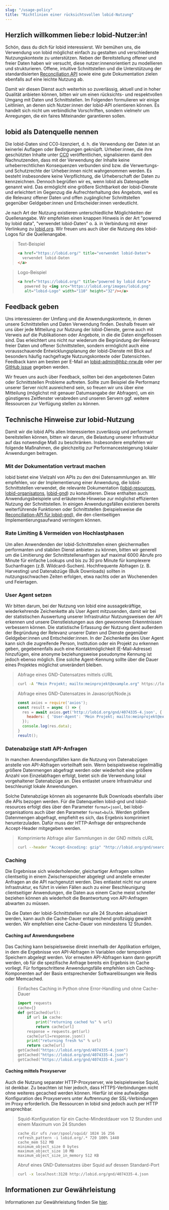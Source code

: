 ```yaml
---
slug: "/usage-policy"
title: "Richtlinien einer rücksichtsvollen lobid-Nutzung"
---
```


## Herzlich willkommen liebe:r lobid-Nutzer:in!

Schön, dass du dich für lobid interessierst. Wir bemühen uns, die Verwendung von lobid möglichst einfach zu gestalten und verschiedenste Nutzungskontexte zu unterstützen. Neben der Bereitstellung offener und freier Daten haben wir versucht, diese nutzer:innenorientiert zu modellieren und strukturieren. Offene, intuitive Schnittstellen und die Unterstützung der standardisierten [Reconciliation API](https://reconciliation-api.github.io/specs/latest/) sowie eine gute Dokumentation zielen ebenfalls auf eine leichte Nutzung ab.

Damit wir diesen Dienst auch weiterhin so zuverlässig, aktuell und in hoher Qualität anbieten können, bitten wir um einen rücksichts- und respektvollen Umgang mit Daten und Schnittstellen. Im Folgenden formulieren wir einige Leitlinien, an denen sich Nutzer:innen der lobid-API orientieren können. Es handelt sich nicht um verbindliche Vorschriften, sondern vielmehr um Anregungen, die ein faires Miteinander garantieren sollen.

## lobid als Datenquelle nennen

Die lobid-Daten sind CC0-lizenziert, d. h. die Verwendung der Daten ist an keinerlei Auflagen oder Bedingungen geknüpft. Urheber:innen, die ihre geschützten Inhalte unter [CC0](https://creativecommons.org/publicdomain/zero/1.0/) veröffentlichen, signalisieren damit den Nachnutzenden, dass mit der Verwendung der Inhalte keine urheberrechtlichen Konsequenzen verbunden sind bzw. die Verwertungs- und Schutzrechte der Urheber:innen nicht wahrgenommen werden. Es besteht insbesondere keine Verpflichtung, die Urheberschaft der Daten zu kennzeichnen. Dennoch begrüßen wir es, wenn lobid als Datenquelle genannt wird. Das ermöglicht eine größere Sichtbarkeit der lobid-Dienste und erleichtert im Gegenzug die Aufrechterhaltung des Angebots, weil es die Relevanz offener Daten und offen zugänglicher Schnittstellen gegenüber Geldgeber:innen und Entscheider:innen verdeutlicht.

Je nach Art der Nutzung existieren unterschiedliche Möglichkeiten der Quellenangabe. Wir empfehlen einen knappen Hinweis in der Art "powered by lobid data", "verwendet lobid-Daten" o. ä. in Verbindung mit einer Verlinkung zu [lobid.org](https://lobid.org/). Wir freuen uns auch über die Nutzung des lobid-Logos für die Quellenangabe.

> Text-Beispiel
>
> ```html
> <a href="https://lobid.org/" title="verwendet lobid-Daten">
>   verwendet lobid-Daten
> </a>
> ```

> Logo-Beispiel
>
> ```html
> <a href="https://lobid.org/" title="powered by lobid data">
>    powered by <img src="https://lobid.org/images/lobid.png"
>    alt="lobid-Logo" width="110" height="32"/></a>
> ```

## Feedback geben

Uns interessieren der Umfang und die Anwendungskontexte, in denen unsere Schnittstellen und Daten Verwendung finden. Deshalb freuen wir uns über jede Mitteilung zur Nutzung der lobid-Dienste, gerne auch mit Verweis auf die Publikationen oder Angebote, in die die Daten eingeflossen sind. Das erleichtert uns nicht nur wiederum die Begründung der Relevanz freier Daten und offener Schnittstellen, sondern ermöglicht auch eine vorausschauende Entwicklungsplanung der lobid-Dienste mit Blick auf besonders häufig nachgefragte Nutzungskontexte oder Datensichten. Feedback kann am besten per E-Mail an [lobid-admin@hbz-nrw.de](mailto:lobid-admin@hbz-nrw.de) oder per [GitHub issue](https://github.com/hbz/lobid/issues/new) gegeben werden.

Wir freuen uns auch über Feedback, sollten bei den angebotenen Daten oder Schnittstellen Probleme auftreten. Sollte zum Beispiel die Performanz unserer Server nicht ausreichend sein, so freuen wir uns über eine Mitteilung (möglichst mit genauer Datumsangabe der Abfragen), um ein günstigeres Zeitfenster verabreden und unseren Servern ggf. weitere Ressourcen zur Verfügung stellen zu können.

## Technische Hinweise zur lobid-Nutzung

Damit wir die lobid APIs allen Interessierten zuverlässig und performant bereitstellen können, bitten wir darum, die Belastung unserer Infrastruktur auf das notwendige Maß zu beschränken. Insbesondere empfehlen wir folgende Maßnahmen, die gleichzeitig zur Performancesteigerung lokaler Anwendungen beitragen.

### Mit der Dokumentation vertraut machen

lobid bietet eine Vielzahl von APIs zu den drei Datensammlungen an. Wir empfehlen, vor der Implementierung einer Anwendung, die lobid-Schnittstellen verwendet, die relevante Dokumentation ([lobid-resources](https://lobid.org/resources/api), [lobid-organisatons](https://lobid.org/organisations/api), [lobid-gnd](https://lobid.org/gnd/api)) zu konsultieren. Diese enthalten auch Anwendungsbeispiele und erläuternde Hinweise zur möglichst effizienten Nutzung der Schnittstellen. In einigen Anwendungsfällen existieren bereits weiterführende Funktionen oder Schnittstellen (beispielsweise die [Reconciliation-API für lobid-gnd](https://lobid.org/gnd/reconcile)), die den clientseitigen Implementierungsaufwand verringern können.

### Rate Limiting & Vermeiden von Hochlastphasen

Um allen Anwendenden der lobid-Schnittstellen einen gleichermaßen performanten und stabilen Dienst anbieten zu können, bitten wir generell um die Limitierung der Schnittstellenanfragen auf maximal 6000 Abrufe pro Minute für einfache Lookups und bis zu 30 pro Minute für komplexere Suchanfragen (z.B. Wildcard-Suchen). Hochfrequente Abfragen (z. B. Harvesting) und Datenabzüge (Bulk Downloads) sollten in nutzungsschwachen Zeiten erfolgen, etwa nachts oder an Wochenenden und Feiertagen.

### User Agent setzen

Wir bitten darum, bei der Nutzung von lobid eine aussagekräftige, wiederkehrende Zeichenkette als User Agent mitzusenden, damit wir bei der statistischen Auswertung unserer Infrastruktur Nutzungsweisen der API erkennen und unsere Dienstleistungen aus den gewonnenen Erkenntnissen verbessern können. Die statistische Erfassung der Nutzung dient außerdem der Begründung der Relevanz unserer Daten und Dienste gegenüber Geldgeber:innen und Entscheider:innen. In der Zeichenkette des User Agent kann sich die zugreifende Person, Institution oder ein Projekt zu erkennen geben, gegebenenfalls auch eine Kontaktmöglichkeit (E-Mail-Adresse) hinzufügen, eine anonyme beziehungsweise pseudonyme Kennung ist jedoch ebenso möglich. Eine solche Agent-Kennung sollte über die Dauer eines Projektes möglichst unverändert bleiben.

> Abfrage eines GND-Datensatzes mittels cURL
>
> ```bash
> curl -A "Mein Projekt; mailto:meinprojekt@example.org" https://lobid.org/gnd/4074335-4.json
> ```

> Abfrage eines GND-Datensatzes in Javascript/Node.js
>
> ```javascript
> const axios = require('axios');
> const result = async () => {
>   res = await axios.get('http://lobid.org/gnd/4074335-4.json', {
>     headers: { 'User-Agent': 'Mein Projekt; mailto:meinprojekt@example.org' }
>   });
>   console.log(res.data);
> }
> result();
> ```

### Datenabzüge statt API-Anfragen

In manchen Anwendungsfällen kann die Nutzung von Datenabzügen anstelle von API-Abfragen vorteilhaft sein. Wenn beispielsweise regelmäßig größere Datenmengen abgefragt werden oder wiederholt eine größere Anzahl von Einzelabfragen erfolgt, bietet sich die Verwendung lokal vorgehaltener Datenabzüge an. Dies entlastet unsere Infrastruktur und beschleunigt lokale Anwendungen.

Solche Datenabzüge können als sogenannte Bulk Downloads ebenfalls über die APIs bezogen werden. Für die Datenquellen lobid-gnd und lobid-resources erfolgt dies über den Parameter `format=jsonl`, bei lobid-organisations auch über den Parameter `format=bulk`. Werden größere Datenmengen abgefragt, empfiehlt es sich, das Ergebnis komprimiert herunterzuladen. Dafür muss der HTTP-Anfrage der entsprechende Accept-Header mitgegeben werden.

> Komprimierte Abfrage aller Sammlungen in der GND mittels cURL
>
> ```bash
> curl --header "Accept-Encoding: gzip" "http://lobid.org/gnd/search?filter=type:Collection&format=jsonl" > collections.gz
> ```

### Caching

Die Ergebnisse sich wiederholender, gleichartiger Anfragen sollten clientseitig in einem Zwischenspeicher abgelegt und anstelle erneuter Anfragen an die API nachgenutzt werden. Dies entlastet nicht nur unsere Infrastruktur, es führt in vielen Fällen auch zu einer Beschleunigung clientseitiger Anwendungen, die Daten aus einem Cache meist schneller beziehen können als wiederholt die Beantwortung von API-Anfragen abwarten zu müssen.

Da die Daten der lobid-Schnittstellen nur alle 24 Stunden aktualisiert werden, kann auch die Cache-Dauer entsprechend großzügig gewählt werden. Wir empfehlen eine Cache-Dauer von mindestens 12 Stunden.

#### Caching auf Anwendungsebene

Das Caching kann beispielsweise direkt innerhalb der Applikation erfolgen, in dem die Ergebnisse von API-Abfragen in Variablen oder temporären Speichern abgelegt werden. Vor erneuten API-Abfragen kann dann geprüft werden, ob für die spezifische Anfrage bereits ein Ergebnis im Cache vorliegt. Für fortgeschrittene Anwendungsfälle empfehlen sich Caching-Komponenten auf der Basis entsprechender Softwarelösungen wie Redis oder Memcached.

> Einfaches Caching in Python ohne Error-Handling und ohne Cache-Dauer
>
> ```python
> import requests
> cache={}
> def getCached(url):
>     if url in cache:
>         print("returning cached %s" % url)
>         return cache[url]
>     response = requests.get(url)
>     cache[url]=response.json()
>     print("returning fresh %s" % url)
>     return cache[url]
> getCached("https://lobid.org/gnd/4074335-4.json")
> getCached("https://lobid.org/gnd/4074335-4.json")
> getCached("https://lobid.org/gnd/4074335-4.json")
> ```

#### Caching mittels Proxyserver

Auch die Nutzung separater HTTP-Proxyserver, wie beispielsweise Squid, ist denkbar. Zu beachten ist hier jedoch, dass HTTPS-Verbindungen nicht ohne weiteres gecached werden können. Hierfür ist eine aufwändige Konfiguration des Proxyservers unter Auftrennung der SSL-Verbindungen im Proxy erforderlich. Die Ressourcen in lobid sind jedoch auch per HTTP ansprechbar.

> Squid-Konfiguration für ein Cache-Mindestdauer von 12 Stunden und einem Maximum von 24 Stunden
>
> ```
> cache_dir ufs /var/spool/squid/ 1024 16 256
> refresh_pattern -i lobid.org/.* 720 100% 1440
> cache_mem 512 MB
> minimum_object_size 0 bytes
> maximum_object_size 10 MB
> maximum_object_size_in_memory 512 KB
> ```
>
> Abruf eines GND-Datensatzes über Squid auf dessen Standard-Port
>
> ```bash
> curl -x localhost:3128 http://lobid.org/gnd/4074335-4.json
> ```

## Informationen zur Gewährleistung
Informationen zur Gewährleistung finden Sie [hier](http://lobid.org/warranty).